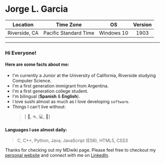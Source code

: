 # Jorge L. Garcia
| Location              | Time Zone             | OS                    |Version                |
|:---------------------:|:---------------------:|:---------------------:|:---------------------:|
| Riverside, CA         | Pacific Standard Time | Windows 10            | 1903                  |
---
### Hi Everyone!
#### Here are some facts about me:
* I'm currently a Junior at the University of California, Riverside studying Computer Science. 
* I'm a first generation immigrant from Argentina.
* I'm a first generation college student.
* I'm bilingual (**Spanish** & **English**).
* I love sushi almost as much as I love developing `software`.
* Things I can't live without:
  >[ 🍣, ☕️, 	💻, 🐶]

#### Languages I use almost daily:
> C, C++, Python, Java, JavaScript (ES6), HTML5, CSS3

Thanks for checking out my MDwiki page. 
Please feel free to checkout my [personal website](https://jorgegarcia.co "Jorge L. Garcia") and connect 
with me on [LinkedIn](https://www.linkedin.com/in/jorge-garcia-7217b3110/).
